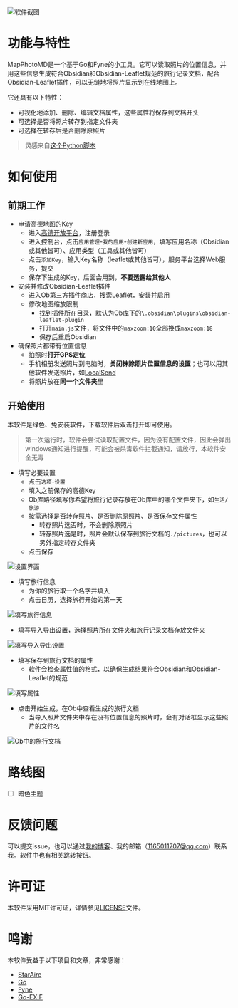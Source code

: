 ![软件截图](/img/banner.png)

# 功能与特性

MapPhotoMD是一个基于Go和Fyne的小工具。它可以读取照片的位置信息，并用这些信息生成符合Obsidian和Obsidian-Leaflet规范的旅行记录文档，配合Obsidian-Leaflet插件，可以无缝地将照片显示到在线地图上。

它还具有以下特性：

+ 可视化地添加、删除、编辑文档属性，这些属性将保存到文档开头
+ 可选择是否将照片转存到指定文件夹
+ 可选择在转存后是否删除原照片

> 灵感来自[这个Python脚本](https://sspai.com/post/80578)

# 如何使用

## 前期工作

+ 申请高德地图的Key
  + 进入[高德开放平台](https://lbs.amap.com/)，注册登录
  + 进入控制台，点击`应用管理`-`我的应用`-`创建新应用`，填写应用名称（Obsidian或其他皆可）、应用类型（工具或其他皆可）
  + 点击`添加Key`，输入Key名称（leaflet或其他皆可），服务平台选择Web服务，提交
  + 保存下生成的Key，后面会用到，**不要透露给其他人**
+ 安装并修改Obsidian-Leaflet插件
  + 进入Ob第三方插件商店，搜索Leaflet，安装并启用
  + 修改地图缩放限制
    + 找到插件所在目录，默认为Ob库下的`\.obsidian\plugins\obsidian-leaflet-plugin`
    + 打开`main.js`文件，将文件中的`maxzoom:10`全部换成`maxzoom:18`
    + 保存后重启Obsidian
+ 确保照片都带有位置信息
  + 拍照时**打开GPS定位**
  + 手机相册发送照片到电脑时，**关闭抹除照片位置信息的设置**；也可以用其他软件发送照片，如[LocalSend](https://github.com/localsend/localsend)
  + 将照片放在**同一个文件夹**里

## 开始使用

本软件是绿色、免安装软件，下载软件后双击打开即可使用。

> 第一次运行时，软件会尝试读取配置文件，因为没有配置文件，因此会弹出windows通知进行提醒，可能会被杀毒软件拦截通知，请放行，本软件安全无毒

+ 填写必要设置
  + 点击`选项`-`设置`
  + 填入之前保存的高德Key
  + Ob库路径填写你希望将旅行记录存放在Ob库中的哪个文件夹下，如`生活/旅游`
  + 按需选择是否转存照片、是否删除原照片、是否保存文件属性
    + 转存照片选否时，不会删除原照片
    + 转存照片选是时，照片会默认保存到旅行文档的`./pictures`，也可以另外指定转存文件夹
  + 点击保存

![设置界面](/img/settings.png)

+ 填写旅行信息
  + 为你的旅行取一个名字并填入
  + 点击日历，选择旅行开始的第一天

![填写旅行信息](img/travelTab.png)

+ 填写导入导出设置，选择照片所在文件夹和旅行记录文档存放文件夹

![填写导入导出设置](img/IOputTab.png)

+ 填写保存到旅行文档的属性
  + 软件会检查属性值的格式，以确保生成结果符合Obsidian和Obsidian-Leaflet的规范

![填写属性](img/addProperties.png)

+ 点击开始生成，在Ob中查看生成的旅行文档
  + 当导入照片文件夹中存在没有位置信息的照片时，会有对话框显示这些照片的文件名

![Ob中的旅行文档](img/result.png)

# 路线图

- [ ] 暗色主题

# 反馈问题

可以提交issue，也可以通过[我的博客](https://www.huangoo.top)、我的邮箱（1165011707@qq.com）联系我。软件中也有相关跳转按钮。

# 许可证

本软件采用MIT许可证，详情参见[LICENSE](LICENSE)文件。

# 鸣谢

本软件受益于以下项目和文章，非常感谢：

+ [StarAire](https://sspai.com/post/80578)
+ [Go](https://github.com/golang/go)
+ [Fyne](https://github.com/fyne-io/fyne)
+ [Go-EXIF](https://github.com/rwcarlsen/goexif)

